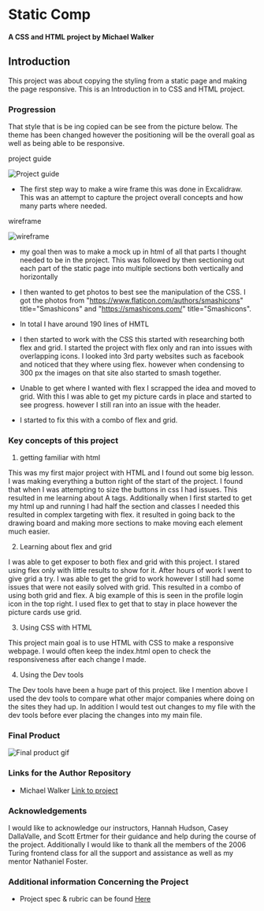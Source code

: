 # Static Comp

#### A CSS and HTML project by Michael Walker

## Introduction

This project was about copying the styling from a static page and making the page responsive. This is an Introduction in to CSS and HTML project.

### Progression

That style that is be ing copied can be see from the picture below. The theme has been changed however the positioning will be the overall goal as well as being able to be responsive.   

project guide

![Project guide](https://i.imgur.com/ogylgqO.jpg)

* The first step way to make a wire frame this was done in Excalidraw. This was an attempt to capture the project overall concepts and how many parts where needed.

wireframe

![wireframe](https://i.imgur.com/l7rLNPH.png)

* my goal then was to make a mock up in html of all that parts I thought needed to be in the project. This was followed by then sectioning out each part of the static page into multiple sections both vertically and horizontally

* I then wanted to get photos to best see the manipulation of the CSS. I got the photos from "https://www.flaticon.com/authors/smashicons" title="Smashicons" and "https://smashicons.com/" title="Smashicons".

* In total I have around 190 lines of HMTL

* I then started to work with the CSS this started with researching both flex and grid. I started the project with flex only and ran into issues with overlapping icons. I looked into 3rd party websites such as facebook and noticed that they where using flex. however when condensing to 300 px the images on that site also started to smash together.

* Unable to get where I wanted with flex I scrapped the idea and moved to grid. With this I was able to get my picture cards in place and started to see progress. however I still ran  into an issue with the header.

* I started to fix this with a combo of flex and grid.     

### Key concepts of this project

1. getting familiar with html

This was my first major project with HTML and I found out some big lesson. I was making everything a button right of the start of the project. I found that when I was attempting to size the buttons in css I had issues. This resulted in me learning about A tags. Additionally when I first started to get my html up and running I had half the section and classes I needed this resulted in complex targeting with flex. it resulted in going back to the drawing board and making more sections to make moving each element much easier.

2. Learning about flex and grid

I was able to get exposer to both flex and grid with this project. I stared using flex only with little results to show for it. After hours of work I went to give grid a try. I was able to get the grid to work however I still had some issues that were not easily solved with grid. This resulted in a combo of using both grid and flex. A big example of this is seen in the profile login icon in the top right. I used flex to get that to stay in place however the picture cards use grid.   

3. Using CSS with HTML

This project main goal is to use HTML with CSS to make a responsive webpage. I would often keep the index.html open to check the responsiveness after each change I made.

4. Using the Dev tools

The Dev tools have been a huge part of this project. like I mention above I used the dev tools to compare what other major companies where doing on the sites they had up. In addition I would test out changes to my file with the dev tools before ever placing the changes into my main file.  


### Final Product


![Final product gif](https://i.imgur.com/Jv01wve.gif)

### Links for the Author Repository

* Michael Walker [Link to project](https://github.com/MichaelEWalker87/Static-Comp)


### Acknowledgements

I  would like to acknowledge our instructors, Hannah Hudson, Casey DallaValle, and Scott Ertmer for their guidance and help during the course of the project. Additionally I would like to thank all the members of the 2006 Turing frontend class for all the support and assistance as well as my mentor Nathaniel Foster.


### Additional information Concerning the Project

* Project spec & rubric can be found [Here](https://frontend.turing.io/projects/module-1/m1-static-comp.html)
